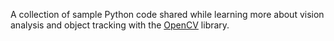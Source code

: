 A collection of sample Python code shared while learning more about vision analysis and object 
tracking with the [OpenCV](https://opencv.org/) library.
